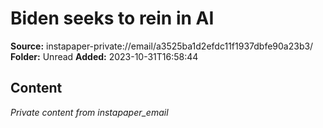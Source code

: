 # Biden seeks to rein in AI

**Source:** instapaper-private://email/a3525ba1d2efdc11f1937dbfe90a23b3/
**Folder:** Unread
**Added:** 2023-10-31T16:58:44




## Content
*Private content from instapaper_email*
